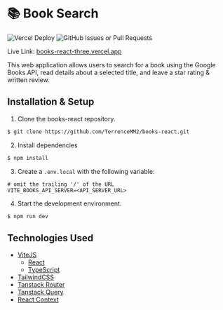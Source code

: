 # 📚 Book Search

![Vercel Deploy](https://deploy-badge.vercel.app/vercel/books-react-three?style=for-the-badge)
![GitHub Issues or Pull Requests](https://img.shields.io/github/issues/terrencemm2/books-react?style=for-the-badge&logo=github)

Live Link: [books-react-three.vercel.app](https://books-react-three.vercel.app/)

This web application allows users to search for a book using the Google Books API, read details about a selected title, and leave a star rating & written review.

## Installation & Setup

1. Clone the books-react repository.

```bash
$ git clone https://github.com/TerrenceMM2/books-react.git
```

2. Install dependencies

```bash
$ npm install
```

3. Create a `.env.local` with the following variable:

```
# omit the trailing '/' of the URL
VITE_BOOKS_API_SERVER=<API_SERVER_URL>
```

4. Start the development environment.

```bash
$ npm run dev
```

## Technologies Used

- [ViteJS](https://vite.dev/guide/)
  - [React](https://react.dev/)
  - [TypeScript](https://www.typescriptlang.org/)
- [TailwindCSS](https://tailwindcss.com/)
- [Tanstack Router](https://tanstack.com/router/latest)
- [Tanstack Query](https://tanstack.com/query/latest)
- [React Context](https://react.dev/learn/scaling-up-with-reducer-and-context)
